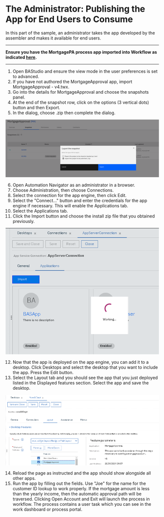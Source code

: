 # The Administrator: Publishing the App for End Users to Consume

In this part of the sample, an administrator takes the app developed by the assembler and makes it available for end users.
___
**Ensure you have the MortgagePA process app imported into Workflow as indicated [here](../README.md).**
___
1. Open BAStudio and ensure the view mode in the user preferences is set to advanced.
2. If you have not authored the MortgageApproval app, import MortgageApproval - v4.twx.
3. Go into the details for MortgageApproval and choose the snapshots panel.
4. At the end of the snapshot row, click on the options (3 vertical dots) button and then Export.
5. In the dialog, choose .zip then complete the dialog.

![alt text](./images/ExportApp.png "Export App")

6. Open Automation Navigator as an administrator in a browser.
7. Choose Administration, then choose Connections.
8. Select the connection for the app engine, then click Edit.
9. Select the "Connect..." button and enter the credentials for the app engine if necessary.  This will enable the Applications tab.
10. Select the Applications tab.
11. Click the Import button and choose the install zip file that you obtained previously.

![alt text](./images/ImportApp.png "Import App")

12. Now that the app is deployed on the app engine, you can add it to a desktop. Click Desktops and select the desktop that you want to include the app.  Press the Edit button.
13. Select the Layout tab and you should see the app that you just deployed listed in the Displayed features section.  Select the app and save the desktop.

![alt text](./images/AddToDesktop.png "Add to Desktop")

14. Reload the page as instructed and the app should show alongside all other apps.
15. Run the app by filling out the fields.  Use "Joe" for the name for the customer ID lookup to work properly.  If the mortgage amount is less than the yearly income, then the automatic approval path will be traversed.  Clicking Open Account and Exit will launch the process in workflow.  The process contains a user task which you can see in the work dashboard or process portal.
